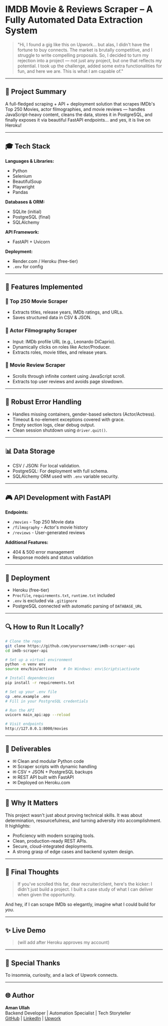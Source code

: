 # IMDB Movie & Reviews Scraper – A Fully Automated Data Extraction System

> "Hi, I found a gig like this on Upwork... but alas, I didn't have the fortune to buy connects. The market is brutally competitive, and I struggle to write compelling proposals. So, I decided to turn my rejection into a project — not just any project, but one that reflects my potential. I took up the challenge, added some extra functionalities for fun, and here we are. This is what I am capable of."

---

## 🔹 Project Summary
A full-fledged scraping + API + deployment solution that scrapes IMDb's Top 250 Movies, actor filmographies, and movie reviews — handles JavaScript-heavy content, cleans the data, stores it in PostgreSQL, and finally exposes it via beautiful FastAPI endpoints... and yes, it is live on Heroku!

---

## 🎓 Tech Stack
**Languages & Libraries:**
- Python
- Selenium
- BeautifulSoup
- Playwright
- Pandas

**Databases & ORM:**
- SQLite (initial)
- PostgreSQL (final)
- SQLAlchemy

**API Framework:**
- FastAPI + Uvicorn

**Deployment:**
- Render.com / Heroku (free-tier)
- `.env` for config

---

## 🚀 Features Implemented

### 🔘 Top 250 Movie Scraper
- Extracts titles, release years, IMDb ratings, and URLs.
- Saves structured data in CSV & JSON.

### 🔘 Actor Filmography Scraper
- Input: IMDb profile URL (e.g., Leonardo DiCaprio).
- Dynamically clicks on roles like Actor/Producer.
- Extracts roles, movie titles, and release years.

### 🔘 Movie Review Scraper
- Scrolls through infinite content using JavaScript scroll.
- Extracts top user reviews and avoids page slowdown.

---

## 🔧 Robust Error Handling
- Handles missing containers, gender-based selectors (Actor/Actress).
- Timeout & no-element exceptions covered with grace.
- Empty section logs, clear debug output.
- Clean session shutdown using `driver.quit()`.

---

## 📊 Data Storage
- CSV / JSON: For local validation.
- PostgreSQL: For deployment with full schema.
- SQLAlchemy ORM used with `.env` variable security.

---

## 🎮 API Development with FastAPI
**Endpoints:**
- `/movies` - Top 250 Movie data
- `/filmography` - Actor's movie history
- `/reviews` - User-generated reviews

**Additional Features:**
- 404 & 500 error management
- Response models and status validation

---

## 🚗 Deployment
- Heroku (free-tier)
- `Procfile`, `requirements.txt`, `runtime.txt` included
- `.env` is excluded via `.gitignore`
- PostgreSQL connected with automatic parsing of `DATABASE_URL`

---

## 🔍 How to Run It Locally?
```bash
# Clone the repo
git clone https://github.com/yourusername/imdb-scraper-api
cd imdb-scraper-api

# Set up a virtual environment
python -m venv env
source env/bin/activate   # On Windows: env\Scripts\activate

# Install dependencies
pip install -r requirements.txt

# Set up your .env file
cp .env.example .env
# Fill in your PostgreSQL credentials

# Run the API
uvicorn main_api:app --reload

# Visit endpoints
http://127.0.0.1:8000/movies
```

---

## 📄 Deliverables
- ✉ Clean and modular Python code
- ✉ Scraper scripts with dynamic handling
- ✉ CSV + JSON + PostgreSQL backups
- ✉ REST API built with FastAPI
- ✉ Deployed on Heroku.com

---

## 🔎 Why It Matters
This project wasn't just about proving technical skills. It was about determination, resourcefulness, and turning adversity into accomplishment. It highlights:

- Proficiency with modern scraping tools.
- Clean, production-ready REST APIs.
- Secure, cloud-integrated deployments.
- A strong grasp of edge cases and backend system design.

---

## 🚀 Final Thoughts
> If you've scrolled this far, dear recruiter/client, here's the kicker: I didn't just build a project. I built a case study of what I can deliver when given the opportunity.

And hey, if I can scrape IMDb so elegantly, imagine what I could build for *you*.

---

## ✨ Live Demo
> (will add after Heroku approves my account)

---

## 🙏 Special Thanks
To insomnia, curiosity, and a lack of Upwork connects.

---

## 🌐 Author
**Aman Ullah**  
Backend Developer | Automation Specialist | Tech Storyteller  
[GitHub](https://github.com/theamaan) | [LinkedIn](https://linkedin.com/in/amaanullah13) | [Upwork](https://www.upwork.com/freelancers/~013e11c314277db25b)

